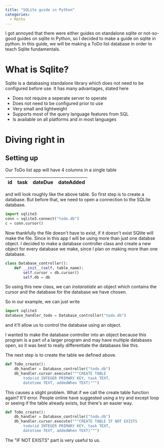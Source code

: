 ```yaml
---
title: "SQLite guide in Python"
categories:
  - Maths
---
```


I got annoyed that there were either guides on standalone sqlite or not-so-good guides on sqlite in Python, so I decided to make a guide on sqlite in python. In this guide, we will be making a ToDo list database in order to teach Sqlite fundamentals.

# What is Sqlite?
Sqlite is a databasing standalone library which does not need to be configured before use. It has many advantages, stated here
* Does not require a seperate server to operate
* Does not need to be configured prior to use
* Very small and lightweight
* Supports most of the query language features from SQL
* Is available on all platforms and in most languages

# Diving right in

## Setting up

Our ToDo list app will have 4 columns in a single table

id | task | dateDue | dateAdded
--- | --- | --- | ---

and will look roughly like the above table. So first step is to create a database. But before that, we need to open a connection to the SQLite database.

```Python
import sqlite3
conn = sqlite3.connect("todo.db")
c = conn.cursor()
```

Now thankfully the file doesn't have to exist, if it doesn't exist SQlite will make the file. Since in this app I will be using more than just one databse object. I decided to make a database controller class and create a new object for every database we make, since I plan on making more than one database.

```Python
class Database_controller():
	def __init__(self, table_name):
		self.cursor = db.cursor()
		self.db = db
```

So using this new class, we can _instanstiate_ an object which contains the cursor and the database for the database we have chosen.

So in our example, we can just write

```Python
import sqlite3
database_handler_todo = Database_controller("todo.db")
```
and it'll allow us to control the database using an object.

I wanted to make the database controller into an object because this program is a part of a larger program and may have multiple databases open, so it was best to really differentiate the databases like this.

The next step is to create the table we defined above.
```Python
def ToDo_create():
	db_handler = Database_controller("todo.db")
	db_handler.cursor.execute("""CREATE TABLE
		todo(id INTEGER PRIMARY KEY, task TEXT,
		datetime TEXT, addedWhen TEXT)""")
```

This causes a slight problem. What if we call the create table function again? It'll error. People online have suggested using a try and except loop or seeing if the table already exists, but there's an easier way.
```Python
def ToDo_create():
	db_handler = Database_controller("todo.db")
	db_handler.cursor.execute("""CREATE TABLE IF NOT EXISTS
		todo(id INTEGER PRIMARY KEY, task TEXT,
		datetime TEXT, addedWhen TEXT)""")
```

The "IF NOT EXISTS" part is very useful to us.





